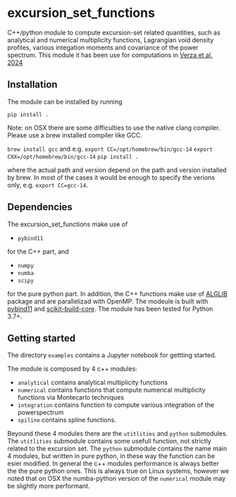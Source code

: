 # excursion_set_functions

C++/python module to compute excursion-set related quantities, such as analytical and numerical multiplicity functions, Lagrangian void density profiles, various integation moments and covariance of the power spectrum. This module it has been use for computations in [Verza et al. 2024][]

## Installation

The module can be installed by running

`pip install .`

Note: on OSX there are some difficulties to use the native clang compiler. Please use a brew installed compiler like GCC.

`brew install gcc`
and e.g.
`export CC=/opt/homebrew/bin/gcc-14`
`export CXX=/opt/homebrew/bin/gcc-14`
`pip install .`

where the actual path and version depend on the path and version installed by brew. In most of the cases it would be enough to specify the verions only, e.g. `export CC=gcc-14`. 

## Dependencies

The excursion_set_functions make use of

- `pybind11`

for the C++ part, and

- `numpy`
- `numba`
- `scipy`

for the pure python part. 
In addition, the C++ functions make use of [ALGLIB][] package and are parallelizad with OpenMP. The modeule is  built with [pybind11][] and [scikit-build-core][]. The module has been tested for Python 3.7+. 




## Getting started

The directory `examples` contains a Jupyter notebook for gettting started. 

The module is composed by 4 c++ modules:  

- `analytical` contains analytical multiplicity functions
- `numerical` contains functions that compute numerical multiplicity functions via Montecarlo techniques
- `integration` contains function to compute various integration of the powerspectrum
- `spiline` contains spline functions.

Beyound these 4 modules there are the `utitlities` and `python` submodules. The `utitlities` submodule contains some usefull function, not strictly related to the excursion set. The `python` submodule contains the name main 4 modules, but written in pure python, in these way the function can be esier modified. In general the c++ modules performance is always better the the pure python ones. This is always true on Linux systems, however we noted that on OSX the numba-python version of the `numerical` module may be slightly more performant.


[pybind11]: https://pybind11.readthedocs.io
[scikit-build-core]: https://scikit-build-core.readthedocs.io
[ALGLIB]: https://www.alglib.net/
[Verza et al. 2024]: https://arxiv.org/abs/2401.14451
